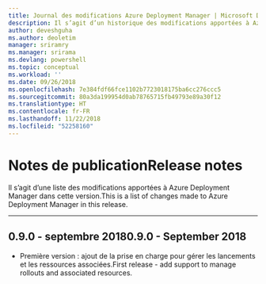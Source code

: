 ```yaml
---
title: Journal des modifications Azure Deployment Manager | Microsoft Docs
description: Il s’agit d’un historique des modifications apportées à Azure Deployment Manager dans la dernière version.
author: deveshguha
ms.author: deoletim
manager: sriramry
ms.manager: srirama
ms.devlang: powershell
ms.topic: conceptual
ms.workload: ''
ms.date: 09/26/2018
ms.openlocfilehash: 7e384fdf66fce1102b7723018175ba6cc276ccc5
ms.sourcegitcommit: 80a3da199954d0ab78765715fb49793e89a30f12
ms.translationtype: HT
ms.contentlocale: fr-FR
ms.lasthandoff: 11/22/2018
ms.locfileid: "52258160"
---
```

# <a name="release-notes"></a><span data-ttu-id="3d506-103">Notes de publication</span><span class="sxs-lookup"><span data-stu-id="3d506-103">Release notes</span></span>

<span data-ttu-id="3d506-104">Il s’agit d’une liste des modifications apportées à Azure Deployment Manager dans cette version.</span><span class="sxs-lookup"><span data-stu-id="3d506-104">This is a list of changes made to Azure Deployment Manager in this release.</span></span>

---
## <a name="090---september-2018"></a><span data-ttu-id="3d506-105">0.9.0 - septembre 2018</span><span class="sxs-lookup"><span data-stu-id="3d506-105">0.9.0 - September 2018</span></span>
* <span data-ttu-id="3d506-106">Première version : ajout de la prise en charge pour gérer les lancements et les ressources associées.</span><span class="sxs-lookup"><span data-stu-id="3d506-106">First release - add support to manage rollouts and associated resources.</span></span>